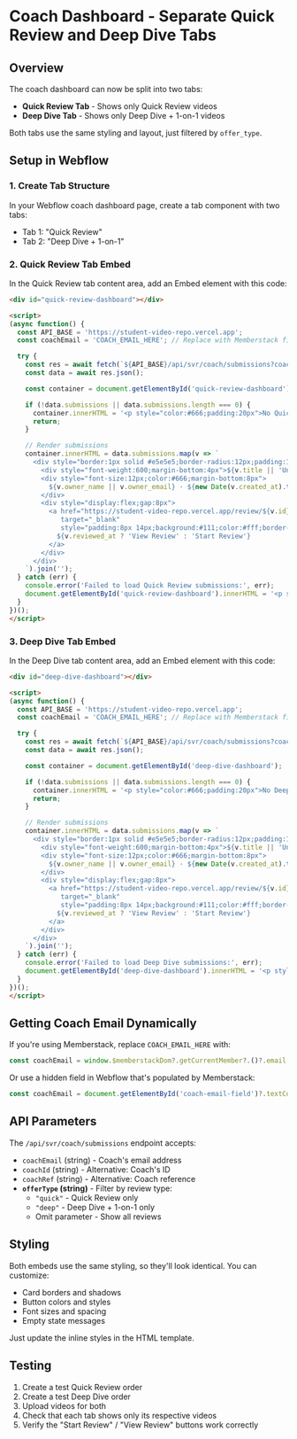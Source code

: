 # Coach Dashboard - Separate Quick Review and Deep Dive Tabs

## Overview

The coach dashboard can now be split into two tabs:
- **Quick Review Tab** - Shows only Quick Review videos
- **Deep Dive Tab** - Shows only Deep Dive + 1-on-1 videos

Both tabs use the same styling and layout, just filtered by `offer_type`.

## Setup in Webflow

### 1. Create Tab Structure

In your Webflow coach dashboard page, create a tab component with two tabs:
- Tab 1: "Quick Review"
- Tab 2: "Deep Dive + 1-on-1"

### 2. Quick Review Tab Embed

In the Quick Review tab content area, add an Embed element with this code:

```html
<div id="quick-review-dashboard"></div>

<script>
(async function() {
  const API_BASE = 'https://student-video-repo.vercel.app';
  const coachEmail = 'COACH_EMAIL_HERE'; // Replace with Memberstack field or hardcode

  try {
    const res = await fetch(`${API_BASE}/api/svr/coach/submissions?coachEmail=${encodeURIComponent(coachEmail)}&offerType=quick`);
    const data = await res.json();

    const container = document.getElementById('quick-review-dashboard');

    if (!data.submissions || data.submissions.length === 0) {
      container.innerHTML = '<p style="color:#666;padding:20px">No Quick Review submissions yet.</p>';
      return;
    }

    // Render submissions
    container.innerHTML = data.submissions.map(v => `
      <div style="border:1px solid #e5e5e5;border-radius:12px;padding:16px;margin-bottom:12px;background:white">
        <div style="font-weight:600;margin-bottom:4px">${v.title || 'Untitled'}</div>
        <div style="font-size:12px;color:#666;margin-bottom:8px">
          ${v.owner_name || v.owner_email} · ${new Date(v.created_at).toLocaleDateString()}
        </div>
        <div style="display:flex;gap:8px">
          <a href="https://student-video-repo.vercel.app/review/${v.id}"
             target="_blank"
             style="padding:8px 14px;background:#111;color:#fff;border-radius:6px;text-decoration:none;font-size:14px">
            ${v.reviewed_at ? 'View Review' : 'Start Review'}
          </a>
        </div>
      </div>
    `).join('');
  } catch (err) {
    console.error('Failed to load Quick Review submissions:', err);
    document.getElementById('quick-review-dashboard').innerHTML = '<p style="color:#d00">Failed to load submissions.</p>';
  }
})();
</script>
```

### 3. Deep Dive Tab Embed

In the Deep Dive tab content area, add an Embed element with this code:

```html
<div id="deep-dive-dashboard"></div>

<script>
(async function() {
  const API_BASE = 'https://student-video-repo.vercel.app';
  const coachEmail = 'COACH_EMAIL_HERE'; // Replace with Memberstack field or hardcode

  try {
    const res = await fetch(`${API_BASE}/api/svr/coach/submissions?coachEmail=${encodeURIComponent(coachEmail)}&offerType=deep`);
    const data = await res.json();

    const container = document.getElementById('deep-dive-dashboard');

    if (!data.submissions || data.submissions.length === 0) {
      container.innerHTML = '<p style="color:#666;padding:20px">No Deep Dive submissions yet.</p>';
      return;
    }

    // Render submissions
    container.innerHTML = data.submissions.map(v => `
      <div style="border:1px solid #e5e5e5;border-radius:12px;padding:16px;margin-bottom:12px;background:white">
        <div style="font-weight:600;margin-bottom:4px">${v.title || 'Untitled'}</div>
        <div style="font-size:12px;color:#666;margin-bottom:8px">
          ${v.owner_name || v.owner_email} · ${new Date(v.created_at).toLocaleDateString()}
        </div>
        <div style="display:flex;gap:8px">
          <a href="https://student-video-repo.vercel.app/review/${v.id}"
             target="_blank"
             style="padding:8px 14px;background:#111;color:#fff;border-radius:6px;text-decoration:none;font-size:14px">
            ${v.reviewed_at ? 'View Review' : 'Start Review'}
          </a>
        </div>
      </div>
    `).join('');
  } catch (err) {
    console.error('Failed to load Deep Dive submissions:', err);
    document.getElementById('deep-dive-dashboard').innerHTML = '<p style="color:#d00">Failed to load submissions.</p>';
  }
})();
</script>
```

## Getting Coach Email Dynamically

If you're using Memberstack, replace `COACH_EMAIL_HERE` with:

```javascript
const coachEmail = window.$memberstackDom?.getCurrentMember?.()?.email || 'FALLBACK_EMAIL';
```

Or use a hidden field in Webflow that's populated by Memberstack:

```javascript
const coachEmail = document.getElementById('coach-email-field')?.textContent || 'FALLBACK_EMAIL';
```

## API Parameters

The `/api/svr/coach/submissions` endpoint accepts:

- `coachEmail` (string) - Coach's email address
- `coachId` (string) - Alternative: Coach's ID
- `coachRef` (string) - Alternative: Coach reference
- **`offerType` (string)** - Filter by review type:
  - `"quick"` - Quick Review only
  - `"deep"` - Deep Dive + 1-on-1 only
  - Omit parameter - Show all reviews

## Styling

Both embeds use the same styling, so they'll look identical. You can customize:
- Card borders and shadows
- Button colors and styles
- Font sizes and spacing
- Empty state messages

Just update the inline styles in the HTML template.

## Testing

1. Create a test Quick Review order
2. Create a test Deep Dive order
3. Upload videos for both
4. Check that each tab shows only its respective videos
5. Verify the "Start Review" / "View Review" buttons work correctly
